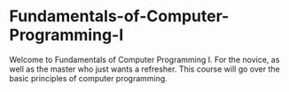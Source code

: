 # Fundamentals-of-Computer-Programming-I
Welcome to Fundamentals of Computer Programming I. For the novice, as well as the master who just wants a refresher. This course will go over the basic principles of computer programming.
